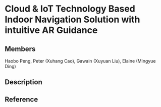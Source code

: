 # Cloud & IoT Technology Based Indoor Navigation Solution with intuitive AR Guidance

## Members
Haobo Peng, Peter (Xuhang Cao), Gawain (Xuyuan Liu), Elaine (Mingyue Ding)

## Description

## Reference

